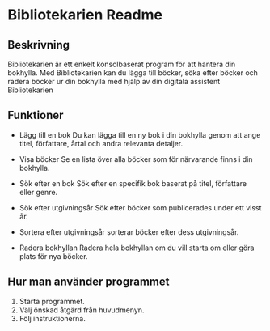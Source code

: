 # Bibliotekarien Readme

## Beskrivning

Bibliotekarien är ett enkelt konsolbaserat program för att hantera din bokhylla. 
Med Bibliotekarien kan du lägga till böcker, söka efter böcker och radera böcker ur din bokhylla med hjälp av din digitala assistent Bibliotekarien


## Funktioner

- Lägg till en bok
Du kan lägga till en ny bok i din bokhylla genom att ange titel, författare, årtal och andra relevanta detaljer.

- Visa böcker
Se en lista över alla böcker som för närvarande finns i din bokhylla.

- Sök efter en bok
Sök efter en specifik bok baserat på titel, författare eller genre.

- Sök efter utgivningsår
Sök efter böcker som publicerades under ett visst år.

- Sortera efter utgivningsår
sorterar böcker efter dess utgivningsår.

- Radera bokhyllan
Radera hela bokhyllan om du vill starta om eller göra plats för nya böcker.

## Hur man använder programmet

1. Starta programmet.
2. Välj önskad åtgärd från huvudmenyn.
3. Följ instruktionerna.